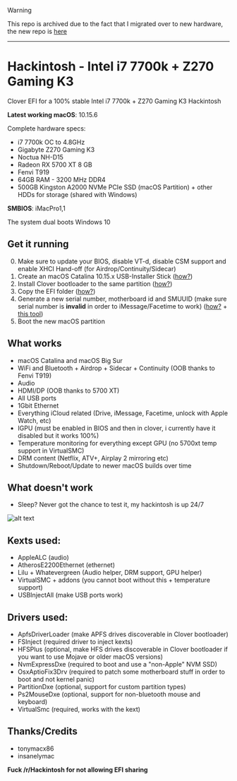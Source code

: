 > [!WARNING]
> This repo is archived due to the fact that I migrated over to new hardware, the new repo is [here](https://github.com/rursache/Hackintosh-13900k-Z690-AORUS-ELITE-AX-DDR5-AMD-6900XT)

----

# Hackintosh - Intel i7 7700k + Z270 Gaming K3
Clover EFI for a 100% stable Intel i7 7700k + Z270 Gaming K3 Hackintosh

**Latest working macOS**: 10.15.6

Complete hardware specs:
- i7 7700k OC to 4.8GHz
- Gigabyte Z270 Gaming K3
- Noctua NH-D15
- Radeon RX 5700 XT 8 GB
- Fenvi T919
- 64GB RAM - 3200 MHz DDR4
- 500GB Kingston A2000 NVMe PCIe SSD (macOS Partition) + other HDDs for storage (shared with Windows)

**SMBIOS**: iMacPro1,1

The system dual boots Windows 10

## Get it running
0. Make sure to update your BIOS, disable VT-d, disable CSM support and enable XHCI Hand-off (for Airdrop/Continuity/Sidecar)
1. Create an macOS Catalina 10.15.x USB-Installer Stick ([how?](https://hackintosh.gitbook.io/-r-hackintosh-vanilla-desktop-guide/building-the-usb-installer))
2. Install Clover bootloader to the same partition ([how?](https://hackintosh.gitbook.io/-r-hackintosh-vanilla-desktop-guide/clover-setup))
3. Copy the EFI folder ([how?](https://www.youtube.com/watch?v=arebuadFSuw))
4. Generate a new serial number, motherboard id and SMUUID (make sure serial number is **invalid** in order to iMessage/Facetime to work) ([how?](https://hackintosh.gitbook.io/-r-hackintosh-vanilla-desktop-guide/config.plist-per-hardware/skylake#explanation-5) + [this tool](http://mackie100projects.altervista.org/download-clover-configurator/))
5. Boot the new macOS partition

## What works
- macOS Catalina and macOS Big Sur
- WiFi and Bluetooth + Airdrop + Sidecar + Continuity (OOB thanks to Fenvi T919)
- Audio
- HDMI/DP (OOB thanks to 5700 XT)
- All USB ports
- 1Gbit Ethernet
- Everything iCloud related (Drive, iMessage, Facetime, unlock with Apple Watch, etc)
- IGPU (must be enabled in BIOS and then in clover, i currently have it disabled but it works 100%)
- Temperature monitoring for everything except GPU (no 5700xt temp support in VirtualSMC)
- DRM content (Netflix, ATV+, Airplay 2 mirroring etc)
- Shutdown/Reboot/Update to newer macOS builds over time

## What doesn't work
- Sleep? Never got the chance to test it, my hackintosh is up 24/7

![alt text](https://i.imgur.com/TfIT7Nu.jpg "neofetch")

## Kexts used:
- AppleALC (audio)
- AtherosE2200Ethernet (ethernet)
- Lilu + Whatevergreen (Audio helper, DRM support, GPU helper)
- VirtualSMC + addons (you cannot boot without this + temperature support)
- USBInjectAll (make USB ports work)

## Drivers used:
- ApfsDriverLoader (make APFS drives discoverable in Clover bootloader)
- FSInject (required driver to inject kexts)
- HFSPlus (optional, make HFS drives discoverable in Clover bootloader if you want to use Mojave or older macOS versions)
- NvmExpressDxe (required to boot and use a "non-Apple" NVM SSD)
- OsxAptioFix3Drv (required to patch some motherboard stuff in order to boot and not kernel panic)
- PartitionDxe (optional, support for custom partition types)
- Ps2MouseDxe (optional, support for non-bluetooth mouse and keyboard)
- VirtualSmc (required, works with the kext)

## Thanks/Credits
- tonymacx86
- insanelymac


**Fuck /r/Hackintosh for not allowing EFI sharing**
